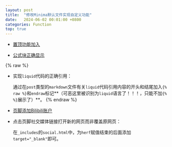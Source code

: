 ```yaml
---
layout: post
title:  "修改Minima默认文件实现自定义功能"
date:   2024-06-02 00:01:00 +0800
categories: Function
top: true
---
```


* [置顶功能加入](https://n1uf.github.io/topfunction/2024/06/01/TopFunction.html)

* [公式块正确显示](https://n1uf.github.io/latex/formula/2024/05/31/LatexFormulaDisplay.html)

{% raw %}
* 实现`liquid`代码的正确引用：
  
  通过在`post`类型的`markdown`文件有关`liquid`代码引用内容的开头和结尾加入`{% raw %}`和`endraw`标记**（可恶这里被识别为`liquid`语言了！！！，只能不加`{% %}`展示了）**。
{% endraw %}

* [页脚添加Bilibili账户](https://n1uf.github.io/footer/bilibili/2024/06/02/SocialAdd.html)

* 点击页脚社交媒体链接打开新的网页而非覆盖原网页：
  
  在`_includes`的`social.html`中，为`herf`赋值结束的后面添加`target="_blank"`即可。